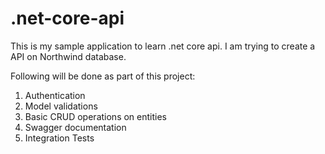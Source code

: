 # .net-core-api

This is my sample application to learn .net core api.
I am trying to create a API on Northwind database. 

Following will be done as part of this project:

1. Authentication
2. Model validations
3. Basic CRUD operations on entities
4. Swagger documentation
5. Integration Tests
